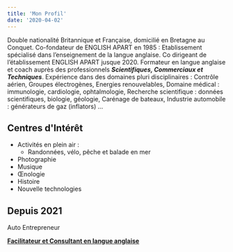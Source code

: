 ```yaml
---
title: 'Mon Profil'
date: '2020-04-02'
---
```


Double nationalité Britannique et Française, domicilié en Bretagne au Conquet.
Co-fondateur de ENGLISH APART en 1985 : Etablissement spécialisé dans l’enseignement de la langue
anglaise.
Co dirigeant de l’établissement ENGLISH APART jusque 2020.
Formateur en langue anglaise et coach auprès des professionnels ***Scientifiques, Commerciaux et
Techniques***.
Expérience dans des domaines pluri disciplinaires : Contrôle aérien, Groupes électrogènes, Energies renouvelables, Domaine médical : immunologie, cardiologie, ophtalmologie, Recherche scientifique : données scientifiques, biologie, géologie, Carénage de bateaux, Industrie automobile : générateurs de gaz (inflators) ...

## Centres d'Intérêt

- Activités en plein air :
  - Randonnées, vélo, pêche et balade en mer
- Photographie
- Musique
- Œnologie
- Histoire
- Nouvelle technologies

## Depuis 2021

Auto Entrepreneur

[**Facilitateur et Consultant en langue anglaise**](/#services)
